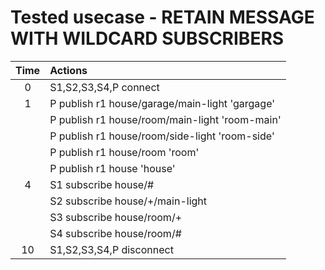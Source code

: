 # Tested usecase - RETAIN MESSAGE WITH WILDCARD SUBSCRIBERS

|Time   | Actions
|:--:   | :--
|0      | S1,S2,S3,S4,P connect
|1      | P publish r1 house/garage/main-light 'gargage'
|       | P publish r1 house/room/main-light 'room-main'
|       | P publish r1 house/room/side-light 'room-side'
|       | P publish r1 house/room 'room'
|       | P publish r1 house 'house'
|4      | S1 subscribe house/#
|       | S2 subscribe house/+/main-light
|       | S3 subscribe house/room/+
|       | S4 subscribe house/room/#
| 10    | S1,S2,S3,S4,P disconnect